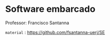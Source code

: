 # Software embarcado
Professor: Francisco Santanna

`material` : <https://github.com/fsantanna-uerj/SE>
